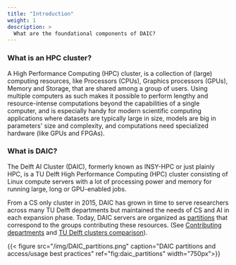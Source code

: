 ```yaml
---
title: "Introduction"
weight: 1
description: >
  What are the foundational components of DAIC?
---
```


### What is an HPC cluster?
A High Performance Computing (HPC) cluster, is a collection of (large) computing resources, like Processors (CPUs), Graphics processors (GPUs), Memory and Storage, that are shared among a group of users. Using multiple computers as such makes it possible to perform lengthy and resource-intense computations beyond the capabilities of a single computer, and is especially handy for modern scientific computing applications where datasets are typically large in size, models are big in parameters' size and complexity, and computations need specialized hardware (like GPUs and FPGAs). 


### What is DAIC?

The Delft AI Cluster (DAIC), formerly known as INSY-HPC or just plainly HPC, is a TU Delft High Performance Computing (HPC) cluster consisting of Linux compute servers with a lot of processing power and memory for running large, long or GPU-enabled jobs. 

From a CS only cluster in 2015, DAIC has grown in time to serve researchers across many TU Delft departments but maintained the needs of CS and AI in each expansion phase. Today, DAIC servers are organized as [partitions](/docs/manual/job-submission/partitions/) that correspond to the groups contributing these resources. (See [Contributing departments](/docs/introduction/contributors-funders/#contributing-departments) and [TU Delft clusters comparison](/docs/introduction/tud-clusters/)). 


{{< figure src="/img/DAIC_partitions.png" caption="DAIC partitions and access/usage best practices" ref="fig:daic_partitions" width="750px">}}
